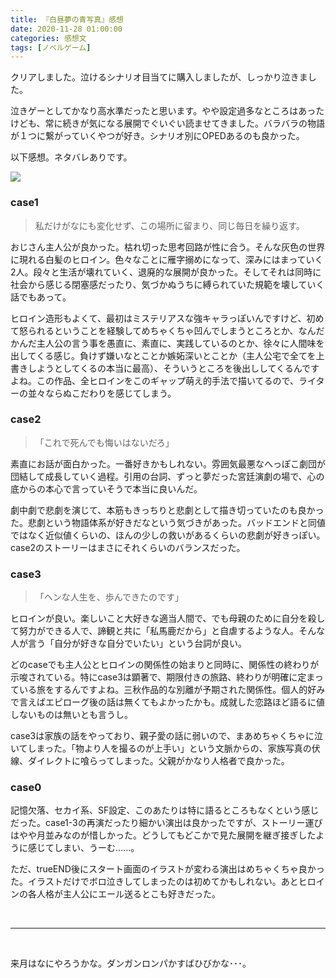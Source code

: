 ```yaml
---
title: 『白昼夢の青写真』感想
date: 2020-11-28 01:00:00
categories: 感想文
tags: [ノベルゲーム]
---
```


クリアしました。泣けるシナリオ目当てに購入しましたが、しっかり泣きました。

泣きゲーとしてかなり高水準だったと思います。やや設定過多なところはあったけども、常に続きが気になる展開でぐいぐい読ませてきました。バラバラの物語が１つに繋がっていくやつが好き。シナリオ別にOPEDあるのも良かった。

以下感想。ネタバレありです。

![](https://pics.dmm.co.jp/digital/pcgame/hobe_0494/hobe_0494pl.jpg)

### case1

> 私だけがなにも変化せず、この場所に留まり、同じ毎日を繰り返す。

おじさん主人公が良かった。枯れ切った思考回路が性に合う。そんな灰色の世界に現れる白髪のヒロイン。色々なことに雁字搦めになって、深みにはまっていく2人。段々と生活が壊れていく、退廃的な展開が良かった。そしてそれは同時に社会から感じる閉塞感だったり、気づかぬうちに縛られていた規範を壊していく話でもあって。

ヒロイン造形もよくて、最初はミステリアスな強キャラっぽいんですけど、初めて怒られるということを経験してめちゃくちゃ凹んでしまうところとか、なんだかんだ主人公の言う事を愚直に、素直に、実践しているのとか、徐々に人間味を出してくる感じ。負けず嫌いなとことか嫉妬深いとことか（主人公宅で全てを上書きしようとしてくるの本当に最高）、そういうところを後出ししてくるんですよね。この作品、全ヒロインをこのギャップ萌え的手法で描いてるので、ライターの並々ならぬこだわりを感じてしまう。

### case2

> 「これで死んでも悔いはないだろ」

素直にお話が面白かった。一番好きかもしれない。雰囲気最悪なへっぽこ劇団が団結して成長していく過程。引用の台詞、ずっと夢だった宮廷演劇の場で、心の底からの本心で言っていそうで本当に良いんだ。

劇中劇で悲劇を演じて、本筋もきっちりと悲劇として描き切っていたのも良かった。悲劇という物語体系が好きだなという気づきがあった。バッドエンドと同値ではなく近似値くらいの、ほんの少しの救いがあるくらいの悲劇が好きっぽい。case2のストーリーはまさにそれくらいのバランスだった。

### case3

> 「ヘンな人生を、歩んできたのです」

ヒロインが良い。楽しいこと大好きな適当人間で、でも母親のために自分を殺して努力ができる人で、諦観と共に「私馬鹿だから」と自虐するような人。そんな人が言う「自分が好きな自分でいたい」という台詞が良い。

どのcaseでも主人公とヒロインの関係性の始まりと同時に、関係性の終わりが示唆されている。特にcase3は顕著で、期限付きの旅路、終わりが明確に定まっている旅をするんですよね。三秋作品的な別離が予期された関係性。個人的好みで言えばエピローグ後の話は無くてもよかったかも。成就した恋路ほど語るに値しないものは無いとも言うし。

case3は家族の話をやっており、親子愛の話に弱いので、まあめちゃくちゃに泣いてしまった。「物より人を撮るのが上手い」という文脈からの、家族写真の伏線、ダイレクトに喰らってしまった。父親がかなり人格者で良かった。

### case0

記憶欠落、セカイ系、SF設定、このあたりは特に語るところもなくという感じだった。case1-3の再演だったり細かい演出は良かったですが、ストーリー運びはやや月並みなのが惜しかった。どうしてもどこかで見た展開を継ぎ接ぎしたように感じてしまい、うーむ......。

ただ、trueEND後にスタート画面のイラストが変わる演出はめちゃくちゃ良かった。イラストだけでボロ泣きしてしまったのは初めてかもしれない。あとヒロインの各人格が主人公にエール送るとこも好きだった。

<br>

<hr>

<br>

来月はなにやろうかな。ダンガンロンパかすばひびかな･･･。
